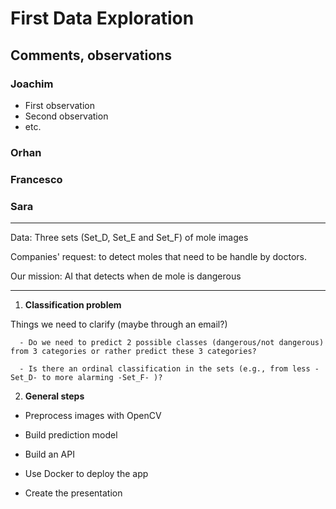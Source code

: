 # First Data Exploration

## Comments, observations

### Joachim

- First observation
- Second observation
- etc.


### Orhan




### Francesco





### Sara

  ---
  
  Data: Three sets (Set_D, Set_E and Set_F) of mole images
  
  Companies' request: to detect moles that need to be handle by doctors.
  
  Our mission: AI that detects when de mole is dangerous
  
  ---

1. **Classification problem**

Things we need to clarify (maybe through an email?)

      - Do we need to predict 2 possible classes (dangerous/not dangerous) from 3 categories or rather predict these 3 categories?
      
      - Is there an ordinal classification in the sets (e.g., from less -Set_D- to more alarming -Set_F- )?
      
      

2. **General steps**

- Preprocess images with OpenCV

- Build prediction model

- Build an API

- Use Docker to deploy the app

- Create the presentation
